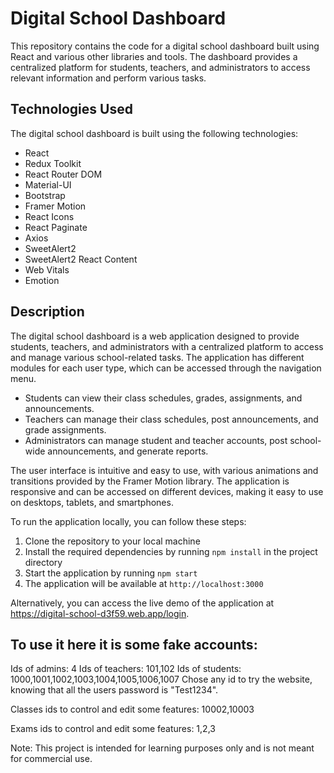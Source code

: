 # Digital School Dashboard

This repository contains the code for a digital school dashboard built using React and various other libraries and tools. The dashboard provides a centralized platform for students, teachers, and administrators to access relevant information and perform various tasks.

## Technologies Used

The digital school dashboard is built using the following technologies:

- React
- Redux Toolkit
- React Router DOM
- Material-UI
- Bootstrap
- Framer Motion
- React Icons
- React Paginate
- Axios
- SweetAlert2
- SweetAlert2 React Content
- Web Vitals
- Emotion

## Description

The digital school dashboard is a web application designed to provide students, teachers, and administrators with a centralized platform to access and manage various school-related tasks. The application has different modules for each user type, which can be accessed through the navigation menu.

- Students can view their class schedules, grades, assignments, and announcements.
- Teachers can manage their class schedules, post announcements, and grade assignments.
- Administrators can manage student and teacher accounts, post school-wide announcements, and generate reports.

The user interface is intuitive and easy to use, with various animations and transitions provided by the Framer Motion library. The application is responsive and can be accessed on different devices, making it easy to use on desktops, tablets, and smartphones.

To run the application locally, you can follow these steps:

1. Clone the repository to your local machine
2. Install the required dependencies by running `npm install` in the project directory
3. Start the application by running `npm start`
4. The application will be available at `http://localhost:3000`

Alternatively, you can access the live demo of the application at https://digital-school-d3f59.web.app/login.

## To use it here it is some fake accounts:

Ids of admins: 
4
Ids of teachers: 
101,102
Ids of students: 
1000,1001,1002,1003,1004,1005,1006,1007
Chose any id to try the website, knowing that all the  users password is "Test1234".


Classes ids to control and edit some features: 
10002,10003

Exams ids to control and edit some features:
1,2,3

Note: This project is intended for learning purposes only and is not meant for commercial use.
